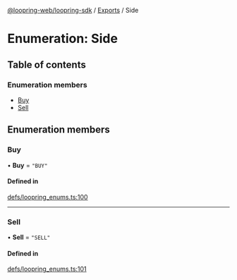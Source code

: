 [@loopring-web/loopring-sdk](../README.md) / [Exports](../modules.md) / Side

# Enumeration: Side

## Table of contents

### Enumeration members

- [Buy](Side.md#buy)
- [Sell](Side.md#sell)

## Enumeration members

### Buy

• **Buy** = `"BUY"`

#### Defined in

[defs/loopring_enums.ts:100](https://github.com/Loopring/loopring_sdk/blob/1b21a8d/src/defs/loopring_enums.ts#L100)

___

### Sell

• **Sell** = `"SELL"`

#### Defined in

[defs/loopring_enums.ts:101](https://github.com/Loopring/loopring_sdk/blob/1b21a8d/src/defs/loopring_enums.ts#L101)
